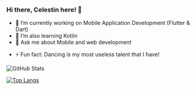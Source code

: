 ### Hi there, Celestin here! 👋

<!--
**niyoceles/niyoceles** is a ✨ _special_ ✨ repository because its `README.md` (this file) appears on your GitHub profile.
-->

- 🔭 I’m currently working on Mobile Application Development (Flutter & Dart)
- 🌱 I’m also learning Kotlin
- 💬 Ask me about Mobile and web development
<!-- - 📫 How to reach me: Check out on [my Portifolio](https://niyonsaba.com/) -->
- ⚡ Fun fact: Dancing is my most useless talent that I have!

![GitHub Stats](https://github-readme-stats.vercel.app/api?username=niyoceles&count_private=true&theme=radical)

[![Top Langs](https://github-readme-stats.vercel.app/api/top-langs/?username=niyoceles&layout=compact&theme=radical&hide=php,C++,C,html&langs_count=6)](https://github.com/anuraghazra/github-readme-stats)
